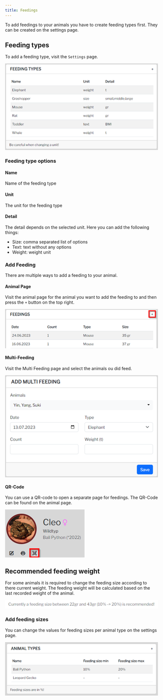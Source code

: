 ```yaml
---
title: Feedings
---
```


To add feedings to your animals you have to create feeding types first. They can be created on the settings page.

## Feeding types

To add a feeding type, visit the `Settings` page.

![Screenshot](img/feeding_settings.png)

### Feeding type options

#### Name
Name of the feeding type

#### Unit
The unit for the feeding type

#### Detail
The detail depends on the selected unit. Here you can add the following things:

  - Size: comma separated list of options
  - Text: text without any options
  - Weight: weight unit

### Add Feeding

There are multiple ways to add a feeding to your animal.

#### Animal Page

Visit the animal page for the animal you want to add the feeding to and then press the `+` button on the top right.

![Screenshot](img/feeding_animal.png)

#### Multi-Feeding

Visit the Multi Feeding page and select the animals ou did feed.

![Screenshot](img/feeding_multi.png)

#### QR-Code
You can use a QR-code to open a separate page for feedings. The QR-Code can be found on the animal page.

![Screenshot](img/feeding_qr.png)

## Recommended feeding weight

For some animals it is required to change the feeding size according to there current weight. The feeding weight will be calculated based on the last recorded weight of the animal.

![Screenshot](img/feeding_size_view.png)

### Add feeding sizes

You can change the values for feeding sizes per animal type on the settings page.

![Screenshot](img/animal_types.png)